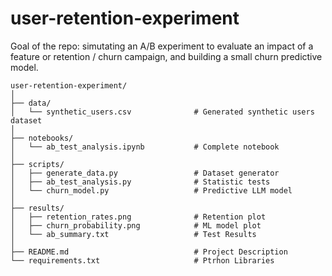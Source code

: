 # user-retention-experiment
Goal of the repo: simutating an A/B experiment to evaluate an impact of a feature or retention / churn campaign, and building a small churn predictive model.

```text
user-retention-experiment/
│
├── data/
│   └── synthetic_users.csv              # Generated synthetic users dataset
│
├── notebooks/
│   └── ab_test_analysis.ipynb           # Complete notebook
│
├── scripts/
│   ├── generate_data.py                 # Dataset generator
│   ├── ab_test_analysis.py              # Statistic tests
│   └── churn_model.py                   # Predictive LLM model
│
├── results/
│   ├── retention_rates.png              # Retention plot
│   ├── churn_probability.png            # ML model plot
│   └── ab_summary.txt                   # Test Results
│
├── README.md                            # Project Description
└── requirements.txt                     # Ptrhon Libraries

```
